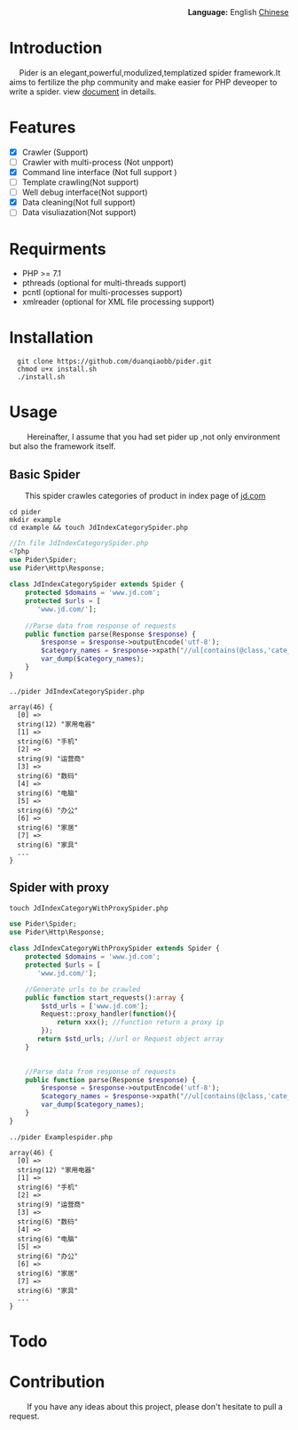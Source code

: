 <div align='right'><strong>Language:</strong> English <a href="https://raw.githubusercontent.com/duanqiaobb/pider/develop/doc/chinese.md">Chinese</a></div>

# Introduction
&ensp;&ensp; Pider is an elegant,powerful,modulized,templatized spider framework.It aims to fertilize the php community and make easier for PHP deveoper to write a spider. view [document](https://github.com/duanqiaobb/pider/wiki) in details.

# Features

+ [x] Crawler (Support)
+ [ ] Crawler with multi-process (Not unpport)
+ [x] Command line interface (Not full support )
+ [ ] Template crawling(Not support)
+ [ ] Well debug interface(Not support)
+ [x] Data cleaning(Not full support)
+ [ ] Data visuliazation(Not support)

# Requirments

+ PHP >= 7.1 
+ pthreads (optional for multi-threads support)
+ pcntl (optional for multi-processes support)
+ xmlreader (optional for XML file processing support) 

# Installation

```shell
  git clone https://github.com/duanqiaobb/pider.git
  chmod u+x install.sh
  ./install.sh
```

# Usage
&ensp;&ensp;&ensp;&ensp; Hereinafter, I assume that you had set pider up ,not only environment but also the framework itself.  

## Basic Spider

&ensp;&ensp;&ensp;&ensp;This spider crawles categories of product in index page of  [jd.com](http://www.jd.com)

```shell
cd pider
mkdir example
cd example && touch JdIndexCategorySpider.php
```

```php
//In file JdIndexCategorySpider.php
<?php
use Pider\Spider;
use Pider\Http\Response;
    
class JdIndexCategorySpider extends Spider {
    protected $domains = 'www.jd.com';
    protected $urls = [
       'www.jd.com/'];
    
    //Parse data from response of requests
    public function parse(Response $response) {
        $response = $response->outputEncode('utf-8');
        $category_names = $response->xpath("//ul[contains(@class,'cate_menu')]/li/a/text()")->extract();
        var_dump($category_names);
    }
} 

```

```shell
../pider JdIndexCategorySpider.php
```
```
array(46) {
  [0] =>
  string(12) "家用电器"
  [1] =>
  string(6) "手机"
  [2] =>
  string(9) "运营商"
  [3] =>
  string(6) "数码"
  [4] =>
  string(6) "电脑"
  [5] =>
  string(6) "办公"
  [6] =>
  string(6) "家居"
  [7] =>
  string(6) "家具"
  ...
}
```
## Spider with proxy

```shell
touch JdIndexCategoryWithProxySpider.php
```

```php
use Pider\Spider;
use Pider\Http\Response;
    
class JdIndexCategoryWithProxySpider extends Spider {
    protected $domains = 'www.jd.com';
    protected $urls = [
       'www.jd.com/'];

    //Generate urls to be crawled
    public function start_requests():array {
        $std_urls = ['www.jd.com'];
        Request::proxy_handler(function(){
            return xxx(); //function return a proxy ip
        });
       return $std_urls; //url or Request object array
    }

    
    //Parse data from response of requests
    public function parse(Response $response) {
        $response = $response->outputEncode('utf-8');
        $category_names = $response->xpath("//ul[contains(@class,'cate_menu')]/li/a/text()")->extract();
        var_dump($category_names);
    }
} 
```

```shell
../pider Examplespider.php

```
```
array(46) {
  [0] =>
  string(12) "家用电器"
  [1] =>
  string(6) "手机"
  [2] =>
  string(9) "运营商"
  [3] =>
  string(6) "数码"
  [4] =>
  string(6) "电脑"
  [5] =>
  string(6) "办公"
  [6] =>
  string(6) "家居"
  [7] =>
  string(6) "家具"
  ...
}
```

# Todo

# Contribution
&ensp;&ensp;&ensp;&ensp; If you have any ideas about this project, please don't hesitate to pull a request.
